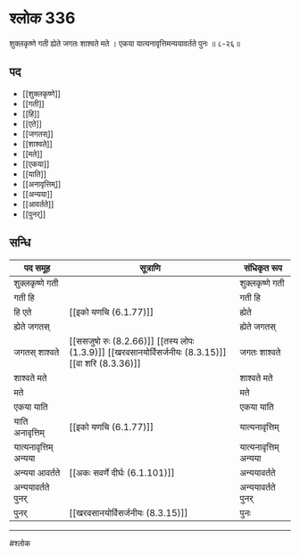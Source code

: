 # श्लोक 336

शुक्लकृष्णे गती ह्येते जगतः शाश्वते मते ।
एकया यात्यनावृत्तिमन्ययावर्तते पुनः ॥ ८-२६॥


## पद 

- [[शुक्लकृष्णे]]
- [[गती]]
- [[हि]]
- [[एते]]
- [[जगतस्]]
- [[शाश्वते]]
- [[मते]]
- [[एकया]]
- [[याति]]
- [[अनावृत्तिम्]]
- [[अन्यया]]
- [[आवर्तते]]
- [[पुनर्]]

## सन्धि

| पद समूह | सूत्राणि | संधिकृत रूप |
| ----- | ----- | ----- |
| शुक्लकृष्णे गती |  | शुक्लकृष्णे गती |
| गती हि |  | गती हि |
| हि एते |  [[इको यणचि (6.1.77)]] | ह्येते |
| ह्येते जगतस् |  | ह्येते जगतस् |
| जगतस् शाश्वते |  [[ससजुषो रुः (8.2.66)]] [[तस्य लोपः (1.3.9)]] [[खरवसानयोर्विसर्जनीयः (8.3.15)]] [[वा शरि (8.3.36)]] | जगतः शाश्वते |
| शाश्वते मते |  | शाश्वते मते |
| मते |  | मते |
| एकया याति |  | एकया याति |
| याति अनावृत्तिम् |  [[इको यणचि (6.1.77)]] | यात्यनावृत्तिम् |
| यात्यनावृत्तिम् अन्यया |  | यात्यनावृत्तिम् अन्यया |
| अन्यया आवर्तते |  [[अकः सवर्णे दीर्घः (6.1.101)]] | अन्ययावर्तते |
| अन्ययावर्तते पुनर् |  | अन्ययावर्तते पुनर् |
| पुनर् |  [[खरवसानयोर्विसर्जनीयः (8.3.15)]] | पुनः |


---

#श्लोक